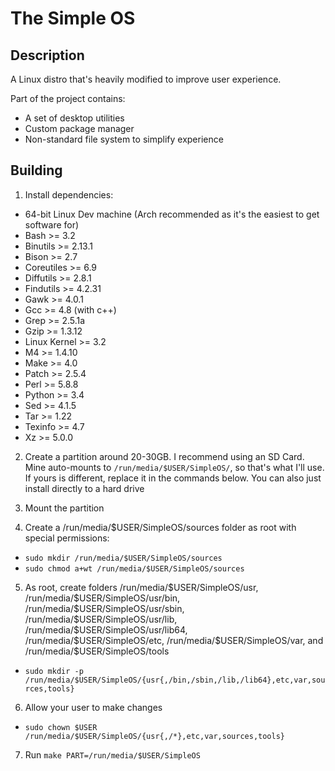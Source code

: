 # The Simple OS

## Description

A Linux distro that's heavily modified to improve user experience.

Part of the project contains:
- A set of desktop utilities
- Custom package manager
- Non-standard file system to simplify experience

## Building

1. Install dependencies:
- 64-bit Linux Dev machine (Arch recommended as it's the easiest to get software for)
- Bash >= 3.2
- Binutils >= 2.13.1
- Bison >= 2.7
- Coreutiles >= 6.9
- Diffutils >= 2.8.1
- Findutils >= 4.2.31
- Gawk >= 4.0.1
- Gcc >= 4.8 (with c++)
- Grep >= 2.5.1a
- Gzip >= 1.3.12
- Linux Kernel >= 3.2
- M4 >= 1.4.10
- Make >= 4.0
- Patch >= 2.5.4
- Perl >= 5.8.8
- Python >= 3.4
- Sed >= 4.1.5
- Tar >= 1.22
- Texinfo >= 4.7
- Xz >= 5.0.0

2. Create a partition around 20-30GB. I recommend using an SD Card. Mine auto-mounts to `/run/media/$USER/SimpleOS/`, so that's what I'll use. If yours is different, replace it in the commands below. You can also just install directly to a hard drive

3. Mount the partition

4. Create a /run/media/\$USER/SimpleOS/sources folder as root with special permissions:
- `sudo mkdir /run/media/$USER/SimpleOS/sources`
- `sudo chmod a+wt /run/media/$USER/SimpleOS/sources`

5. As root, create folders /run/media/\$USER/SimpleOS/usr, /run/media/\$USER/SimpleOS/usr/bin, /run/media/\$USER/SimpleOS/usr/sbin, /run/media/\$USER/SimpleOS/usr/lib, /run/media/\$USER/SimpleOS/usr/lib64, /run/media/\$USER/SimpleOS/etc, /run/media/\$USER/SimpleOS/var, and /run/media/\$USER/SimpleOS/tools
- `sudo mkdir -p /run/media/$USER/SimpleOS/{usr{,/bin,/sbin,/lib,/lib64},etc,var,sources,tools}`

6. Allow your user to make changes
- `sudo chown $USER /run/media/$USER/SimpleOS/{usr{,/*},etc,var,sources,tools}`

7. Run `make PART=/run/media/$USER/SimpleOS`
